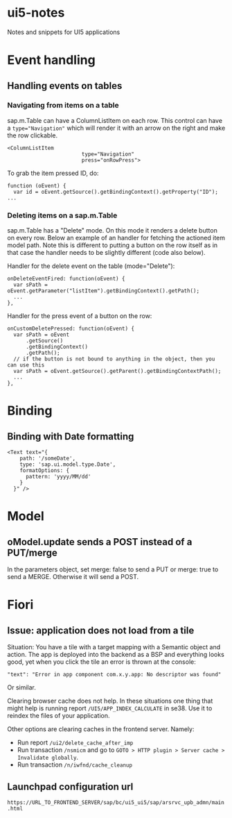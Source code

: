 # ui5-notes

Notes and snippets for UI5 applications

# Event handling

## Handling events on tables

### Navigating from items on a table

sap.m.Table can have a ColumnListItem on each row. This control can have a `type="Navigation"` which will render it with an arrow on the right and make the row clickable.

```
<ColumnListItem
						type="Navigation"
						press="onRowPress">
```

To grab the item pressed ID, do:

```
function (oEvent) {
  var id = oEvent.getSource().getBindingContext().getProperty("ID");
...
```

### Deleting items on a sap.m.Table

sap.m.Table has a "Delete" mode. On this mode it renders a delete button on every row. Below an example of an handler for fetching the actioned item model path. Note this is different to putting a button on the row itself as in that case the handler needs to be slightly different (code also below).

Handler for the delete event on the table (mode="Delete"):

```
onDeleteEventFired: function(oEvent) {
  var sPath = oEvent.getParameter("listItem").getBindingContext().getPath();
  ...
},
```

Handler for the press event of a button on the row:

```
onCustomDeletePressed: function(oEvent) {
  var sPath = oEvent
      .getSource()
      .getBindingContext()
      .getPath();
  // if the button is not bound to anything in the object, then you can use this
  var sPath = oEvent.getSource().getParent().getBindingContextPath();
  ...
},
```



# Binding

## Binding with Date formatting

```
<Text text="{
    path: '/someDate',
    type: 'sap.ui.model.type.Date',
    formatOptions: {
      pattern: 'yyyy/MM/dd'
    }
  }" />
```

# Model

## oModel.update sends a POST instead of a PUT/merge

In the parameters object, set merge: false to send a PUT or merge: true to send a MERGE. Otherwise it will send a POST.


# Fiori

## Issue: application does not load from a tile

Situation: You have a tile with a target mapping with a Semantic object and action. The app is deployed into the backend as a BSP and everything looks good, yet when you click the tile an error is thrown at the console:

```
"text": "Error in app component com.x.y.app: No descriptor was found"
```
Or similar.

Clearing browser cache does not help. In these situations one thing that might help is running report `/UI5/APP_INDEX_CALCULATE` in se38.
Use it to reindex the files of your application.

Other options are clearing caches in the frontend server. Namely:

- Run report `/ui2/delete_cache_after_imp`
- Run transaction `/nsmicm` and go to `GOTO > HTTP plugin > Server cache > Invalidate globally`.
- Run transaction `/n/iwfnd/cache_cleanup`

## Launchpad configuration url

`https://URL_TO_FRONTEND_SERVER/sap/bc/ui5_ui5/sap/arsrvc_upb_admn/main.html`
